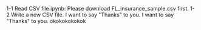 1-1 Read CSV file.ipynb: Please download FL_insurance_sample.csv first.
1-2 Write a new CSV file.
I want to say "Thanks" to you.
I want to say "Thanks" to you.
okokokokokok
